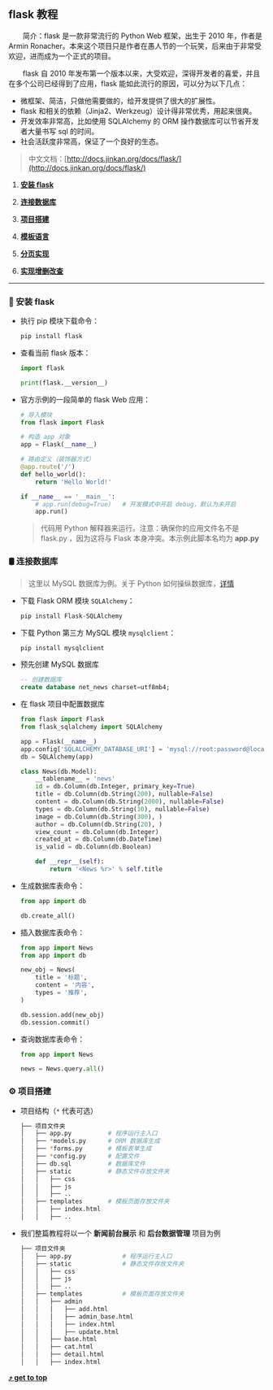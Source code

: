## flask 教程

&emsp;&emsp;简介：flask 是一款非常流行的 Python Web 框架，出生于 2010 年，作者是 Armin Ronacher。本来这个项目只是作者在愚人节的一个玩笑，后来由于非常受欢迎，进而成为一个正式的项目。

&emsp;&emsp;flask 自 2010 年发布第一个版本以来，大受欢迎，深得开发者的喜爱，并且在多个公司已经得到了应用，flask 能如此流行的原因，可以分为以下几点：

+ 微框架、简洁，只做他需要做的，给开发提供了很大的扩展性。
+ flask 和相关的依赖（Jinja2、Werkzeug）设计得非常优秀，用起来很爽。
+ 开发效率非常高，比如使用 SQLAlchemy 的 ORM 操作数据库可以节省开发者大量书写 sql 的时间。
+ 社会活跃度非常高，保证了一个良好的生态。

> 中文文档：[http://docs.jinkan.org/docs/flask/](http://docs.jinkan.org/docs/flask/)

1. **[安装 flask](#-安装-flask)**

1. **[连接数据库](#-连接数据库)**

1. **[项目搭建](#-项目搭建)**

1. **[模板语言](#-模板语言)**

1. **[分页实现](#-分页实现)**

1. **[实现增删改查](#-实现增删改查)**

---

### 🔨 安装 flask

+ 执行 pip 模块下载命令：

    ```python
    pip install flask
    ```

+ 查看当前 flask 版本：

    ```python
    import flask

    print(flask.__version__)
    ```

+ 官方示例的一段简单的 flask Web 应用：

    ```python
    # 导入模块
    from flask import Flask

    # 构造 app 对象
    app = Flask(__name__)

    # 路由定义（装饰器方式）
    @app.route('/')
    def hello_world():
        return 'Hello World!'

    if __name__ == '__main__':
        # app.run(debug=True)   # 开发模式中开启 debug，默认为未开启
        app.run()
    ```

    > 代码用 Python 解释器来运行。注意：确保你的应用文件名不是 flask.py ，因为这将与 Flask 本身冲突。本示例此脚本名均为 **app.py**

### 🛢 连接数据库

> 这里以 MySQL 数据库为例。关于 Python 如何操纵数据库，[详情]()

+ 下载 Flask ORM 模块 `SQLAlchemy`：

    ```python
    pip install Flask-SQLAlchemy
    ```

+ 下载 Python 第三方 MySQL 模块 `mysqlclient`：

    ```python
    pip install mysqlclient
    ```

+ 预先创建 MySQL 数据库

    ```sql
    -- 创建数据库
    create database net_news charset=utf8mb4;
    ```

+ 在 flask 项目中配置数据库

    ```python
    from flask import Flask
    from flask_sqlalchemy import SQLAlchemy

    app = Flask(__name__)
    app.config['SQLALCHEMY_DATABASE_URI'] = 'mysql://root:password@localhost:3306/net_news?charset=utf8'
    db = SQLAlchemy(app)

    class News(db.Model):
        __tablename__ = 'news'
        id = db.Column(db.Integer, primary_key=True)
        title = db.Column(db.String(200), nullable=False)
        content = db.Column(db.String(2000), nullable=False)
        types = db.Column(db.String(10), nullable=False)
        image = db.Column(db.String(300), )
        author = db.Column(db.String(20), )
        view_count = db.Column(db.Integer)
        created_at = db.Column(db.DateTime)
        is_valid = db.Column(db.Boolean)

        def __repr__(self):
            return '<News %r>' % self.title
    ```

+ 生成数据库表命令：

    ```python
    from app import db

    db.create_all()
    ```

+ 插入数据库表命令：

    ```python
    from app import News
    from app import db

    new_obj = News(
        title = '标题',
        content = '内容',
        types = '推荐',
    )

    db.session.add(new_obj)
    db.session.commit()
    ```

+ 查询数据库表命令：

    ```python
    from app import News

    news = News.query.all()
    ```

### ⚙ 项目搭建

+ 项目结构（`*` 代表可选）

    ```bash
    ├── 项目文件夹
    │   ├── app.py          # 程序运行主入口
    │   ├── *models.py      # ORM 数据库生成
    │   ├── *forms.py       # 模板表单生成
    │   ├── *config.py      # 配置文件
    │   ├── db.sql          # 数据库文件
    │   ├── static          # 静态文件存放文件夹
    │   │   ├── css
    │   │   ├── js
    │   │   ├── ..
    │   ├── templates       # 模板页面存放文件夹
    │   │   ├── index.html
    │   │   ├── ..
    ```

+ 我们整篇教程将以一个 **新闻前台展示** 和 **后台数据管理** 项目为例

    ```bash
    ├── 项目文件夹
    │   ├── app.py              # 程序运行主入口
    │   ├── static              # 静态文件存放文件夹
    │   │   ├── css
    │   │   ├── js
    │   │   ├── ..
    │   ├── templates           # 模板页面存放文件夹
    │   │   ├── admin
    │   │   │   ├── add.html
    │   │   │   ├── admin_base.html
    │   │   │   ├── index.html
    │   │   │   ├── update.html
    │   │   ├── base.html
    │   │   ├── cat.html
    │   │   ├── detail.html
    │   │   ├── index.html
    ```


**[⤴ get to top](#flask-教程)**